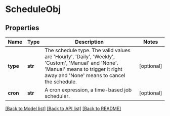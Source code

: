 # ScheduleObj

## Properties
Name | Type | Description | Notes
------------ | ------------- | ------------- | -------------
**type** | **str** | The schedule type. The valid values are &#x27;Hourly&#x27;, &#x27;Daily&#x27;, &#x27;Weekly&#x27;, &#x27;Custom&#x27;, &#x27;Manual&#x27; and &#x27;None&#x27;. &#x27;Manual&#x27; means to trigger it right away and &#x27;None&#x27; means to cancel the schedule.  | [optional] 
**cron** | **str** | A cron expression, a time-based job scheduler. | [optional] 

[[Back to Model list]](../README.md#documentation-for-models) [[Back to API list]](../README.md#documentation-for-api-endpoints) [[Back to README]](../README.md)

